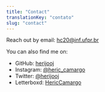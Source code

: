 ```yaml
---
title: "Contact"
translationKey: "contato"
slug: "contact"
---
```


Reach out by email: [hc20@inf.ufpr.br](mailto:hc20@inf.ufpr.br)

You can also find me on:

- GitHub: [herijooj](https://github.com/herijooj)
- Instagram: [@heric_camargo](https://instagram.com/heric_camargo)
- Twitter: [@herijooj](https://twitter.com/herijooj)
- Letterboxd: [HericCamargo](https://letterboxd.com/HericCamargo/)